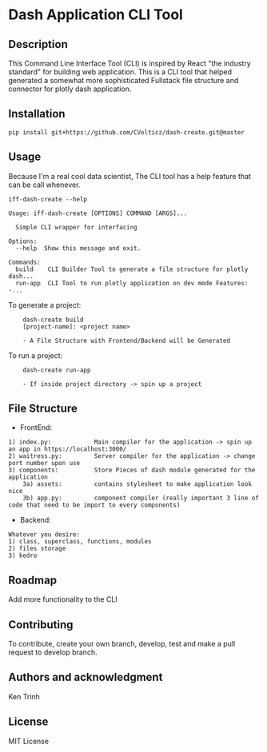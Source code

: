# Dash Application CLI Tool
## Description
This Command Line Interface Tool (CLI) is inspired by React "the industry standard" for building web application.
This is a CLI tool that helped generated a somewhat more sophisticated Fullstack file structure and connector for plotly dash application.

## Installation
`pip install git+https://github.com/CVolticz/dash-create.git@master`

## Usage
Because I'm a real cool data scientist, The CLI tool has a help feature that can be call whenever.

```
iff-dash-create --help

Usage: iff-dash-create [OPTIONS] COMMAND [ARGS]...

  Simple CLI wrapper for interfacing

Options:
  --help  Show this message and exit.

Commands:
  build    CLI Builder Tool to generate a file structure for plotly dash...
  run-app  CLI Tool to run plotly application on dev mode Features: -...
```

To generate a project:
```
    dash-create build
    [project-name]: <project name>

    - A File Structure with Frontend/Backend will be Generated
```

To run a project:
```
    dash-create run-app

    - If inside project directory -> spin up a project
```

## File Structure

- FrontEnd: 
```
1) index.py:            Main compiler for the application -> spin up an app in https://localhost:3000/
2) waitress.py:         Server compiler for the application -> change port number upon use
3) components:          Store Pieces of dash module generated for the application
    3a) assets:         contains stylesheet to make application look nice
    3b) app.py:         component compiler (really important 3 line of code that need to be import to every components)
```

- Backend: 
```
Whatever you desire:
1) class, superclass, functions, modules
2) files storage
3) kedro
```

## Roadmap
Add more functionality to the CLI


## Contributing
To contribute, create your own branch, develop, test and make a pull request to develop branch. 


## Authors and acknowledgment
Ken Trinh

## License
MIT License



